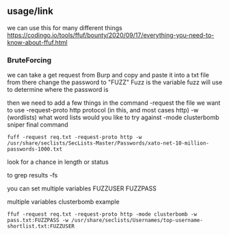 ## usage/link
we can use this for many different things
https://codingo.io/tools/ffuf/bounty/2020/09/17/everything-you-need-to-know-about-ffuf.html
### BruteForcing

we can take a get request from Burp and copy and paste it into a txt file
from there change the password to "FUZZ"
	Fuzz is the variable fuzz will use to determine where the password is

then we need to add a few things in the command
	-request <file>
		the file we want to use 
	-request-proto http 
		protocol (in this, and most cases http)
	-w (wordlists)
		what word lists would you like to try against
	-mode <mode>
		clusterbomb
		sniper <defult>
final command
```
fuff -request req.txt -request-proto http -w /usr/share/seclists/SecLists-Master/Passwords/xato-net-10-million-passwords-1000.txt
```
look for a chance in length or status

to grep results
	-fs <size>

you can set multiple variables 
FUZZUSER FUZZPASS

multiple variables clusterbomb example
```
ffuf -request req.txt -request-proto http -mode clusterbomb -w pass.txt:FUZZPASS -w /usr/share/seclists/Usernames/top-username-shortlist.txt:FUZZUSER
```

